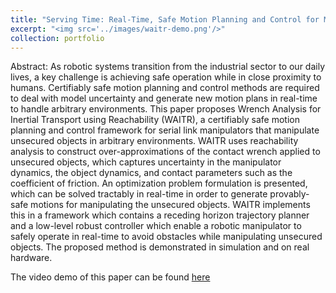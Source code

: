 ```yaml
---
title: "Serving Time: Real-Time, Safe Motion Planning and Control for Manipulation of Unsecured Objects"
excerpt: "<img src='../images/waitr-demo.png'/>"
collection: portfolio
---
```


Abstract:
As robotic systems transition from the industrial sector to our daily lives, a key challenge is achieving safe operation while in close proximity to humans.
Certifiably safe motion planning and control methods are required to deal with model uncertainty and generate new motion plans in real-time to handle arbitrary environments.
This paper proposes Wrench Analysis for Inertial Transport using Reachability (WAITR), a certifiably safe motion planning and control framework for serial link manipulators that manipulate unsecured objects in arbitrary environments.
WAITR uses reachability analysis to construct over-approximations of the contact wrench applied to unsecured objects, which captures uncertainty in the manipulator dynamics, the object dynamics, and contact parameters such as the coefficient of friction.
An optimization problem formulation is presented, which can be solved tractably in real-time in order to generate provably-safe motions for manipulating the unsecured objects.
WAITR implements this in a framework which contains a receding horizon trajectory planner and a low-level robust controller which enable a robotic manipulator to safely operate in real-time to avoid obstacles while manipulating unsecured objects.
The proposed method is demonstrated in simulation and on real hardware.

The video demo of this paper can be found [here](https://youtu.be/-n6SwmylyX4?si=RdTsgVqxesKDfSJx)